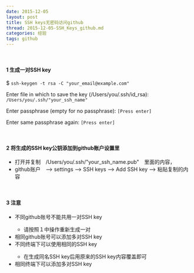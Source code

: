 ```yaml
---
date: 2015-12-05
layout: post
title: SSH keys无密码访问github
thread: 2015-12-05-SSH_Keys_github.md
categories: 经验
tags: github
---
```

</br>

#### 1 生成一对SSH key

$ `ssh-keygen -t rsa -C "your_email@example.com"`

Enter file in which to save the key (/Users/you/.ssh/id_rsa): `/Users/you/.ssh/"your_ssh_name"`

Enter passphrase (empty for no passphrase): `[Press enter]`

Enter same passphrase again: `[Press enter]`


</br>

#### 2 将生成的SSH key公钥添加到github账户设置里
- 打开并复制　/Users/you/.ssh/"your_ssh_name.pub"　里面的内容，
- github账户　——> settings ——> SSH keys  ——>  Add SSH key  ——>  粘贴复制的内容

</br>

#### 3 注意
<ul>
    <li>不同github账号不能共用一对SSH key</li>
    <ul><li>请按照１中操作重新生成一对</li></ul>
    <li>相同github账号可以添加多对SSH key</li>
    <li>不同终端下可以使用相同的SSH key </li>
    <ul><li>在生成同名SSH key后用原来的SSH key内容覆盖即可</li></ul>
    <li>相同终端下可以添加多对SSH key</li>
</ul>

</br>


